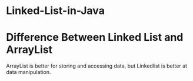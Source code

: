 # Linked-List-in-Java

# Difference Between Linked List and ArrayList

ArrayList is better for storing and accessing data, but Linkedlist is better at data manipulation.
